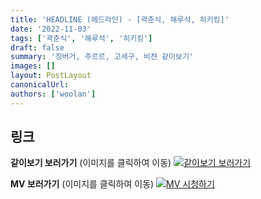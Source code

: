 ```yaml
---
title: 'HEADLINE (헤드라인) - [곽춘식, 해루석, 히키킹]'
date: '2022-11-03'
tags: ['곽춘식', '해루석', '히키킹']
draft: false
summary: '징버거, 주르르, 고세구, 비챤 같이보기'
images: []
layout: PostLayout
canonicalUrl:
authors: ['woolan']
---
```


## 링크

**같이보기 보러가기** (이미지를 클릭하여 이동)
[![같이보기 보러가기](../static/images/logo.png)](https://cafe.naver.com/steamindiegame/8320929)

**MV 보러가기** (이미지를 클릭하여 이동)
[![MV 시청하기](https://i.ytimg.com/vi/C6ROi2MySL8/maxresdefault.jpg)](https://youtu.be/C6ROi2MySL8)
